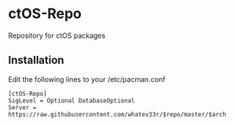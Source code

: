 # ctOS-Repo
Repository for ctOS packages

## Installation 
Edit the following lines to your /etc/pacman.conf
```
[ctOS-Repo]
SigLevel = Optional DatabaseOptional
Server = https://raw.githubusercontent.com/whatev33r/$repo/master/$arch
```
